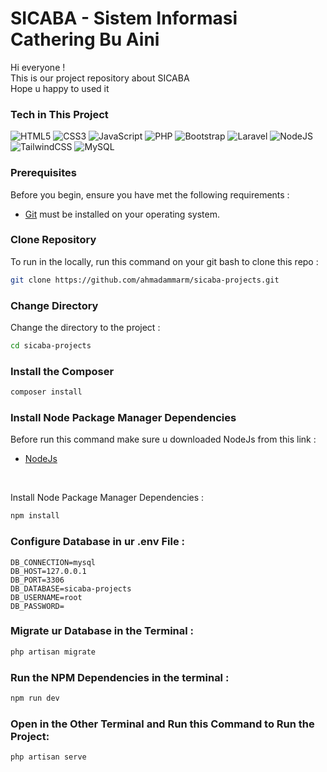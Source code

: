 # SICABA - Sistem Informasi Cathering Bu Aini
<p>Hi everyone ! <br>
This is our project repository about SICABA <br>
Hope u happy to used it</p>

### Tech in This Project

![HTML5](https://img.shields.io/badge/html5-%23E34F26.svg?style=for-the-badge&logo=html5&logoColor=white) ![CSS3](https://img.shields.io/badge/css3-%231572B6.svg?style=for-the-badge&logo=css3&logoColor=white) ![JavaScript](https://img.shields.io/badge/javascript-%23323330.svg?style=for-the-badge&logo=javascript&logoColor=%23F7DF1E) ![PHP](https://img.shields.io/badge/php-%23777BB4.svg?style=for-the-badge&logo=php&logoColor=white) ![Bootstrap](https://img.shields.io/badge/bootstrap-%23563D7C.svg?style=for-the-badge&logo=bootstrap&logoColor=white) ![Laravel](https://img.shields.io/badge/laravel-%23FF2D20.svg?style=for-the-badge&logo=laravel&logoColor=white) ![NodeJS](https://img.shields.io/badge/node.js-6DA55F?style=for-the-badge&logo=node.js&logoColor=white)
![TailwindCSS](https://img.shields.io/badge/tailwindcss-%2338B2AC.svg?style=for-the-badge&logo=tailwind-css&logoColor=white)
![MySQL](https://img.shields.io/badge/mysql-%2300f.svg?style=for-the-badge&logo=mysql&logoColor=white)


### Prerequisites
Before you begin, ensure you have met the following requirements :

* [Git](https://git-scm.com/downloads "Download Git") must be installed on your operating system.

### Clone Repository
To run in the locally, run this command on your git bash to clone this repo :
```bash
git clone https://github.com/ahmadammarm/sicaba-projects.git
```

### Change Directory
Change the directory to the project :
```bash
cd sicaba-projects
```

### Install the Composer
```bash
composer install
```

### Install Node Package Manager Dependencies
Before run this command make sure u downloaded NodeJs from this link :
<br>
* [NodeJs](https://nodejs.org/en "Download NodeJs")
<br>

Install Node Package Manager Dependencies :
```bash
npm install
```

### Configure Database in ur .env File :
```.env
DB_CONNECTION=mysql
DB_HOST=127.0.0.1
DB_PORT=3306
DB_DATABASE=sicaba-projects
DB_USERNAME=root
DB_PASSWORD=
```
### Migrate ur Database in the Terminal :
```bash
php artisan migrate
```

### Run the NPM Dependencies in the terminal :
```bash
npm run dev
```

### Open in the Other Terminal and Run this Command to Run the Project:
```bash
php artisan serve
```
